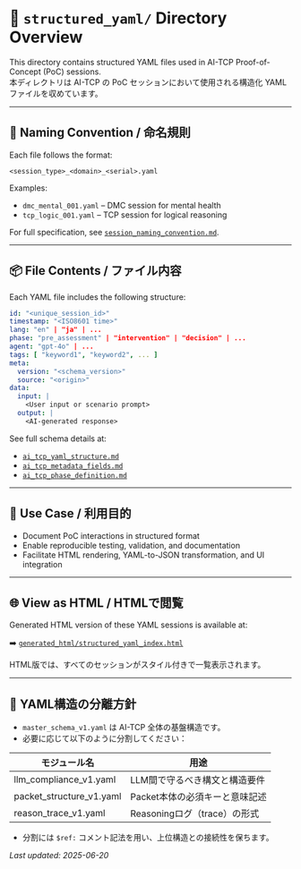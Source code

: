 # 📁 `structured_yaml/` Directory Overview

This directory contains structured YAML files used in AI-TCP Proof-of-Concept (PoC) sessions.  \
本ディレクトリは AI-TCP の PoC セッションにおいて使用される構造化 YAML ファイルを収めています。

---

## 📐 Naming Convention / 命名規則

Each file follows the format:

```
<session_type>_<domain>_<serial>.yaml
```

Examples:

- `dmc_mental_001.yaml` – DMC session for mental health
- `tcp_logic_001.yaml` – TCP session for logical reasoning

For full specification, see [`session_naming_convention.md`](../docs/spec/session_naming_convention.md).

---

## 📦 File Contents / ファイル内容

Each YAML file includes the following structure:

```yaml
id: "<unique_session_id>"
timestamp: "<ISO8601 time>"
lang: "en" | "ja" | ...
phase: "pre_assessment" | "intervention" | "decision" | ...
agent: "gpt-4o" | ...
tags: [ "keyword1", "keyword2", ... ]
meta:
  version: "<schema_version>"
  source: "<origin>"
data:
  input: |
    <User input or scenario prompt>
  output: |
    <AI-generated response>
```

See full schema details at:

- [`ai_tcp_yaml_structure.md`](../docs/spec/ai_tcp_yaml_structure.md)
- [`ai_tcp_metadata_fields.md`](../docs/spec/ai_tcp_metadata_fields.md)
- [`ai_tcp_phase_definition.md`](../docs/spec/ai_tcp_phase_definition.md)

---

## 🔄 Use Case / 利用目的

- Document PoC interactions in structured format
- Enable reproducible testing, validation, and documentation
- Facilitate HTML rendering, YAML-to-JSON transformation, and UI integration

---

## 🌐 View as HTML / HTMLで閲覧

Generated HTML version of these YAML sessions is available at:

➡️ [`generated_html/structured_yaml_index.html`](../generated_html/structured_yaml_index.html)

HTML版では、すべてのセッションがスタイル付きで一覧表示されます。

---

## 🔧 YAML構造の分離方針

- `master_schema_v1.yaml` は AI-TCP 全体の基盤構造です。
- 必要に応じて以下のように分割してください：

| モジュール名 | 用途 |
|--------------|------|
| llm_compliance_v1.yaml | LLM間で守るべき構文と構造要件 |
| packet_structure_v1.yaml | Packet本体の必須キーと意味記述 |
| reason_trace_v1.yaml | Reasoningログ（trace）の形式 |

- 分割には `$ref:` コメント記法を用い、上位構造との接続性を保ちます。

*Last updated: 2025-06-20*
